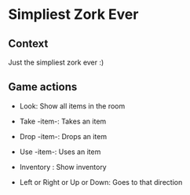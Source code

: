# Simpliest Zork Ever

## Context

Just the simpliest zork ever :)

## Game actions

- Look: Show all items in the room

- Take -item-: Takes an item
  
- Drop -item-: Drops an item
  
- Use -item-: Uses an item
  
- Inventory : Show inventory

- Left or Right or Up or Down: Goes to that direction
